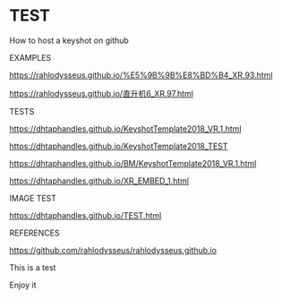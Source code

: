 # TEST
How to host a keyshot on github

EXAMPLES

https://rahlodysseus.github.io/%E5%9B%9B%E8%BD%B4_XR.93.html

https://rahlodysseus.github.io/直升机6_XR.97.html

TESTS

https://dhtaphandles.github.io/KeyshotTemplate2018_VR.1.html

https://dhtaphandles.github.io/KeyshotTemplate2018_TEST

https://dhtaphandles.github.io/BM/KeyshotTemplate2018_VR.1.html

https://dhtaphandles.github.io/XR_EMBED_1.html


IMAGE TEST

https://dhtaphandles.github.io/TEST.html

REFERENCES

https://github.com/rahlodysseus/rahlodysseus.github.io

This is a test

Enjoy it
